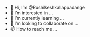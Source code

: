 - 👋 Hi, I’m @Rushikeshkallappadange
- 👀 I’m interested in ...
- 🌱 I’m currently learning ...
- 💞️ I’m looking to collaborate on ...
- 📫 How to reach me ...

<!---
Rushikeshkallappadange/Rushikeshkallappadange is a ✨ special ✨ repository because its `README.md` (this file) appears on your GitHub profile.
You can click the Preview link to take a look at your changes.
--->
